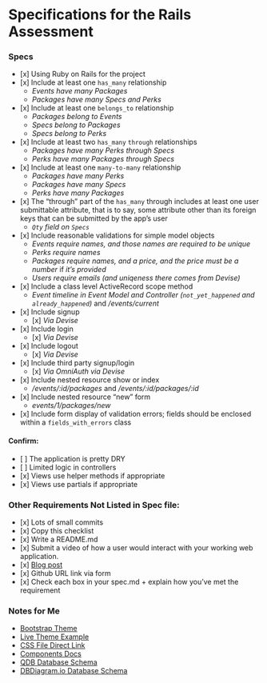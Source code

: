 Specifications for the Rails Assessment
=======================================

### Specs

-   \[x\] Using Ruby on Rails for the project
-   \[x\] Include at least one `has_many` relationship
    -   *Events have many Packages*
    -   *Packages have many Specs and Perks*
-   \[x\] Include at least one `belongs_to` relationship
    -   *Packages belong to Events*
    -   *Specs belong to Packages*
    -   *Specs belong to Perks*
-   \[x\] Include at least two `has_many` `through` relationships
    -   *Packages have many Perks through Specs*
    -   *Perks have many Packages through Specs*
-   \[x\] Include at least one `many-to-many` relationship
    -   *Packages have many Perks*
    -   *Packages have many Specs*
    -   *Perks have many Packages*
-   \[x\] The “through” part of the `has_many` through includes at least one user submittable attribute, that is to say, some attribute other than its foreign keys that can be submitted by the app’s user
    -   *`Qty` field on `Specs`*
-   \[x\] Include reasonable validations for simple model objects
    -   *Events require names, and those names are required to be unique*
    -   *Perks require names*
    -   *Packages require names, and a price, and the price must be a number* if *it’s provided*
    -   *Users require emails (and uniqeness there comes from Devise)*
-   \[x\] Include a class level ActiveRecord scope method
    -   *Event timeline in Event Model and Controller (`not_yet_happened` and `already_happened`)* and */events/current*
-   \[x\] Include signup
    -   \[x\] *Via Devise*
-   \[x\] Include login
    -   \[x\] *Via Devise*
-   \[x\] Include logout
    -   \[x\] *Via Devise*
-   \[x\] Include third party signup/login
    -   \[x\] *Via OmniAuth via Devise*
-   \[x\] Include nested resource show or index
    -   */events/:id/packages* and */events/:id/packages/:id*
-   \[x\] Include nested resource “new” form
    -   *events/1/packages/new*
-   \[x\] Include form display of validation errors; fields should be enclosed within a `fields_with_errors` class

#### Confirm:

-   \[ \] The application is pretty DRY
-   \[ \] Limited logic in controllers
-   \[x\] Views use helper methods if appropriate
-   \[x\] Views use partials if appropriate

### Other Requirements Not Listed in Spec file:

-   \[x\] Lots of small commits
-   \[x\] Copy this checklist
-   \[x\] Write a README.md
-   \[x\] Submit a video of how a user would interact with your working web application.
-   \[x\] [Blog post](https://wifelette.github.io/narrow_the_right_scope)
-   \[x\] Github URL link via form
-   \[x\] Check each box in your spec.md + explain how you’ve met the requirement

### Notes for Me

-   [Bootstrap Theme](https://startbootstrap.com/themes/sb-admin-2/)
-   [Live Theme Example](https://blackrockdigital.github.io/startbootstrap-sb-admin-2/index.html)
-   [CSS File Direct Link](https://github.com/BlackrockDigital/startbootstrap-sb-admin-2/blob/master/login.html)
-   [Components Docs](https://getbootstrap.com/docs/4.4/components/alerts/)
-   [QDB Database Schema](https://app.quickdatabasediagrams.com/#/d/QFvCj4)
-   [DBDiagram.io Database Schema](https://dbdiagram.io/d/5e4ad8009e76504e0ef18d5c)
